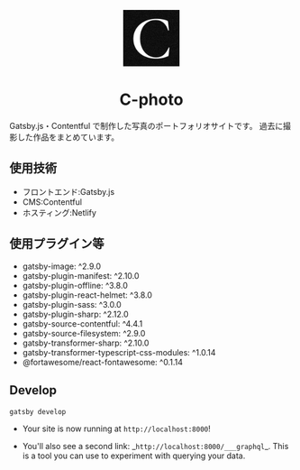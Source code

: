<p align="center">
  <img src="static/icon.jpg" width="100px">
</p>
<h1 align="center">
  C-photo
</h1>
Gatsby.js・Contentful で制作した写真のポートフォリオサイトです。
過去に撮影した作品をまとめています。

## 使用技術

- フロントエンド:Gatsby.js
- CMS:Contentful
- ホスティング:Netlify

## 使用プラグイン等

- gatsby-image: ^2.9.0
- gatsby-plugin-manifest: ^2.10.0
- gatsby-plugin-offline: ^3.8.0
- gatsby-plugin-react-helmet: ^3.8.0
- gatsby-plugin-sass: ^3.0.0
- gatsby-plugin-sharp: ^2.12.0
- gatsby-source-contentful: ^4.4.1
- gatsby-source-filesystem: ^2.9.0
- gatsby-transformer-sharp: ^2.10.0
- gatsby-transformer-typescript-css-modules: ^1.0.14
- @fortawesome/react-fontawesome: ^0.1.14

## Develop

```shell
gatsby develop
```

- Your site is now running at `http://localhost:8000`!

- You'll also see a second link: \_`http://localhost:8000/___graphql`\_. This is a tool you can use to experiment with querying your data.
